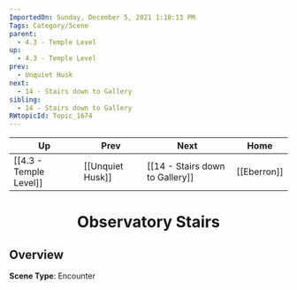 ```yaml
---
ImportedOn: Sunday, December 5, 2021 1:10:13 PM
Tags: Category/Scene
parent:
  - 4.3 - Temple Level
up:
  - 4.3 - Temple Level
prev:
  - Unquiet Husk
next:
  - 14 - Stairs down to Gallery
sibling:
  - 14 - Stairs down to Gallery
RWtopicId: Topic_1674
---
```


| Up | Prev | Next | Home |
|----|------|------|------|
| [[4.3 - Temple Level]] | [[Unquiet Husk]] | [[14 - Stairs down to Gallery]] | [[Eberron]] |

# <center>Observatory Stairs</center>

## Overview

**Scene Type**: Encounter
